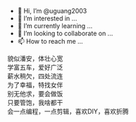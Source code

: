- 👋 Hi, I’m @uguang2003
- 👀 I’m interested in ...
- 🌱 I’m currently learning ...
- 💞️ I’m looking to collaborate on ...
- 📫 How to reach me ...

貌似潘安，体壮心宽  
学富五车，爱好广泛  
薪水稍欠，四处流连  
为了幸福，特找女伴  
别无他求，要会做饭  
只要管饱，我啥都干  
会一点编程，一点剪辑，喜欢DIY，喜欢折腾  

<!---
uguang2003/uguang2003 is a ✨ special ✨ repository because its `README.md` (this file) appears on your GitHub profile.
You can click the Preview link to take a look at your changes.
--->
